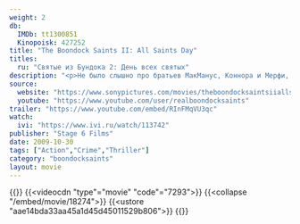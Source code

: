 ```yaml
---
weight: 2
db:
  IMDb: tt1300851
  Kinopoisk: 427252
title: "The Boondock Saints II: All Saints Day"
titles: 
  ru: "Святые из Бундока 2: День всех святых"
description: "<p>Не было слышно про братьев МакМанус, Коннора и Мерфи, 8 лет. Но тут ирландцам пришлось вернуться в Бостон...</p>"
source: 
  website: "https://www.sonypictures.com/movies/theboondocksaintsiiallsaintsday"
  youtube: "https://www.youtube.com/user/realboondocksaints"
trailer: "https://www.youtube.com/embed/RInFMqVU3qc"
watch:
  ivi: "https://www.ivi.ru/watch/113742"
publisher: "Stage 6 Films"
date: 2009-10-30
tags: ["Action","Crime","Thriller"]
category: "boondocksaints"
layout: movie
---
```

{{<players>}}
    {{<videocdn "type"="movie" "code"="7293">}}
    {{<collapse "/embed/movie/18274">}}
    {{<ustore "aae14bda33aa45a1d45d45011529b806">}}
{{</players>}}
